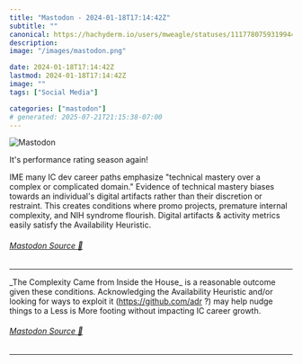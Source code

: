 ```yaml
---
title: "Mastodon - 2024-01-18T17:14:42Z"
subtitle: ""
canonical: https://hachyderm.io/users/mweagle/statuses/111778075931994441
description:
image: "/images/mastodon.png"

date: 2024-01-18T17:14:42Z
lastmod: 2024-01-18T17:14:42Z
image: ""
tags: ["Social Media"]

categories: ["mastodon"]
# generated: 2025-07-21T21:15:38-07:00
---
```

![Mastodon](/images/mastodon.png)

<p>It&#39;s performance rating season again!</p><p>IME many IC dev career paths emphasize &quot;technical mastery over a complex or complicated domain.&quot; Evidence of technical mastery biases towards an individual&#39;s digital artifacts rather than their discretion or restraint. This creates conditions where promo projects, premature internal complexity, and NIH syndrome flourish. Digital artifacts &amp; activity metrics easily satisfy the Availability Heuristic.</p>


###### [Mastodon Source 🐘](https://hachyderm.io/@mweagle/111778075931994441)

___

<p>_The Complexity Came from Inside the House_ is a reasonable outcome given these conditions. Acknowledging the Availability Heuristic and/or looking for ways to exploit it (<a href="https://github.com/adr" target="_blank" rel="nofollow noopener noreferrer" translate="no"><span class="invisible">https://</span><span class="">github.com/adr</span><span class="invisible"></span></a> ?) may help nudge things to a Less is More footing without impacting IC career growth.</p>


###### [Mastodon Source 🐘](https://hachyderm.io/@mweagle/111778078004737308)

___
